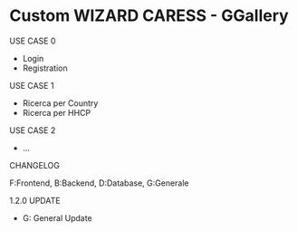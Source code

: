 # Custom WIZARD CARESS - GGallery



USE CASE 0
 - Login
 - Registration

USE CASE 1
 - Ricerca per Country
 - Ricerca per HHCP

USE CASE 2
 - ...

CHANGELOG 

F:Frontend, B:Backend, D:Database, G:Generale

1.2.0 UPDATE
 - G: General Update
